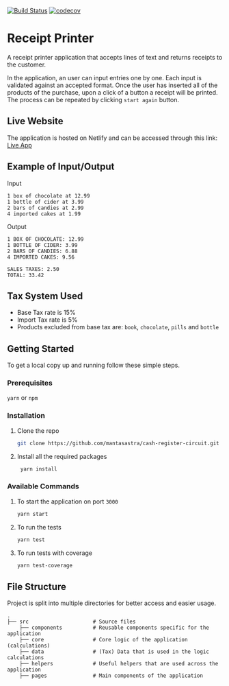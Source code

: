 [![Build Status](https://travis-ci.com/mantasastra/receipt-printer.svg?branch=master)](https://travis-ci.com/mantasastra/receipt-printer)
[![codecov](https://codecov.io/gh/mantasastra/receipt-printer/branch/main/graph/badge.svg?token=E2CTLWHQJI)](https://codecov.io/gh/mantasastra/receipt-printer)

# Receipt Printer

A receipt printer application that accepts lines of text
and returns receipts to the customer.

In the application, an user can input entries one by one.
Each input is validated against an accepted format.
Once the user has inserted all of the products of the purchase,
upon a click of a button a receipt will be printed.
The process can be repeated by clicking `start again` button.

## Live Website

The application is hosted on Netlify and can be accessed through this link:
[Live App](https://receipt-printer.netlify.app)

## Example of Input/Output

Input

```text
1 box of chocolate at 12.99
1 bottle of cider at 3.99
2 bars of candies at 2.99
4 imported cakes at 1.99
```

Output

```text
1 BOX OF CHOCOLATE: 12.99
1 BOTTLE OF CIDER: 3.99
2 BARS OF CANDIES: 6.88
4 IMPORTED CAKES: 9.56

SALES TAXES: 2.50
TOTAL: 33.42
```

## Tax System Used

- Base Tax rate is 15%
- Import Tax rate is 5%
- Products excluded from base tax are: `book`, `chocolate`, `pills` and `bottle`

## Getting Started

To get a local copy up and running follow these simple steps.

### Prerequisites

`yarn` or `npm`

### Installation

1. Clone the repo
   ```sh
   git clone https://github.com/mantasastra/cash-register-circuit.git
   ```
2. Install all the required packages
   ```sh
    yarn install
   ```

### Available Commands

1. To start the application on port `3000`

   ```sh
   yarn start
   ```

2. To run the tests

   ```sh
   yarn test
   ```

3. To run tests with coverage
   ```sh
   yarn test-coverage
   ```

## File Structure

Project is split into multiple directories for better access and easier usage.

    .
    ├── src                     # Source files
        ├── components          # Reusable components specific for the application
        ├── core                # Core logic of the application (calculations)
        ├── data                # (Tax) Data that is used in the logic calculations
        ├── helpers             # Useful helpers that are used across the application
        ├── pages               # Main components of the application
